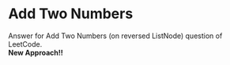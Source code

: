 # Add Two Numbers
Answer for Add Two Numbers (on reversed ListNode) question of LeetCode.
<br>
<strong>New Approach!!</strong>
